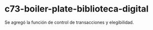# c73-boiler-plate-biblioteca-digital
Se agregó la función de control de transacciones y elegibilidad.
